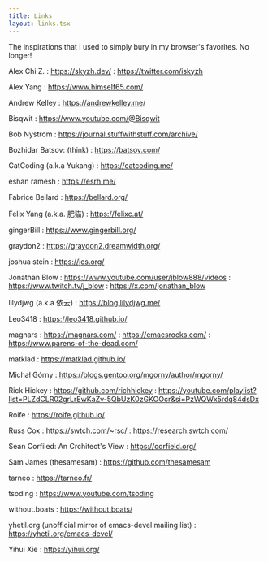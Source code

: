 ```yaml
---
title: Links
layout: links.tsx
---
```


The inspirations that I used to simply bury in my browser's favorites. No longer!

Alex Chi Z.
: <https://skyzh.dev/>
: <https://twitter.com/iskyzh>

Alex Yang
: <https://www.himself65.com/>

Andrew Kelley
: <https://andrewkelley.me/>

Bisqwit
: <https://www.youtube.com/@Bisqwit>

Bob Nystrom
: <https://journal.stuffwithstuff.com/archive/>

Bozhidar Batsov: (think)
: <https://batsov.com/>

CatCoding (a.k.a Yukang)
: <https://catcoding.me/>

eshan ramesh
: https://esrh.me/

Fabrice Bellard
: <https://bellard.org/>

Felix Yang (a.k.a. 肥猫)
: <https://felixc.at/>

gingerBill
: <https://www.gingerbill.org/>

graydon2
: <https://graydon2.dreamwidth.org/>

joshua stein
: <https://jcs.org/>

Jonathan Blow
: <https://www.youtube.com/user/jblow888/videos>
: <https://www.twitch.tv/j_blow>
: <https://x.com/jonathan_blow>

lilydjwg (a.k.a 依云)
: <https://blog.lilydjwg.me/>

Leo3418
: <https://leo3418.github.io/>

magnars
: <https://magnars.com/>
: <https://emacsrocks.com/>
: <https://www.parens-of-the-dead.com/>

matklad
: <https://matklad.github.io/>

Michał Górny
: <https://blogs.gentoo.org/mgorny/author/mgorny/>

Rick Hickey
: <https://github.com/richhickey>
: <https://youtube.com/playlist?list=PLZdCLR02grLrEwKaZv-5QbUzK0zGKOOcr&si=PzWQWx5rdq84dsDx>

Roife
: <https://roife.github.io/>

Russ Cox
: <https://swtch.com/~rsc/>
: <https://research.swtch.com/>

Sean Corfiled: An Crchitect's View
: <https://corfield.org/>

Sam James (thesamesam)
: <https://github.com/thesamesam>

tarneo
: <https://tarneo.fr/>

tsoding
: <https://www.youtube.com/tsoding>

without.boats
: <https://without.boats/>

yhetil.org (unofficial mirror of emacs-devel mailing list)
: <https://yhetil.org/emacs-devel/>

Yihui Xie
: <https://yihui.org/>
